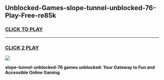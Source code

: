 
## Unblocked-Games-slope-tunnel-unblocked-76-Play-Free-re85k
<h3>
<a href="https://premium76.site?title=slope-tunnel-unblocked-76&ref=23A">CLICK TO PLAY</a></h3>
<hr>

<h3>
<a href="https://premium76.site?title=slope-tunnel-unblocked-76&ref=23A">CLICK 2 PLAY</a>
  
</h3>

<a href="https://premium76.site?title=slope-tunnel-unblocked-76&ref=23A"><img src="https://clearcache.store/games.png"></a>


**slope-tunnel-unblocked-76 games unblocked: Your Gateway to Fun and Accessible Online Gaming**
